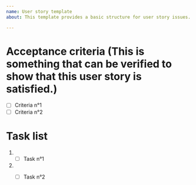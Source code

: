 ```yaml
---
name: User story template
about: This template provides a basic structure for user story issues.

---
```


# Acceptance criteria (This is something that can be verified to show that this user story is satisfied.)

- [ ] Criteria n°1
- [ ] Criteria n°2

# Task list
1. - [ ] Task n°1
2. - [ ] Task n°2


